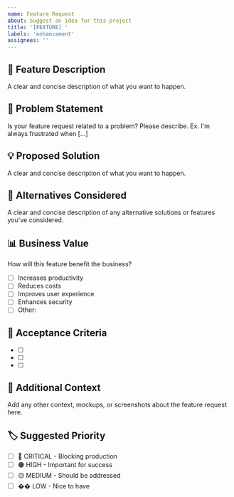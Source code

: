 ```yaml
---
name: Feature Request
about: Suggest an idea for this project
title: '[FEATURE] '
labels: 'enhancement'
assignees: ''
---
```


## 🚀 Feature Description
A clear and concise description of what you want to happen.

## 🤔 Problem Statement
Is your feature request related to a problem? Please describe.
Ex. I'm always frustrated when [...]

## 💡 Proposed Solution
A clear and concise description of what you want to happen.

## 🔄 Alternatives Considered
A clear and concise description of any alternative solutions or features you've considered.

## 📊 Business Value
How will this feature benefit the business?
- [ ] Increases productivity
- [ ] Reduces costs
- [ ] Improves user experience
- [ ] Enhances security
- [ ] Other: 

## 🎯 Acceptance Criteria
- [ ] 
- [ ] 
- [ ] 

## 📝 Additional Context
Add any other context, mockups, or screenshots about the feature request here.

## 🏷️ Suggested Priority
- [ ] 🔴 CRITICAL - Blocking production
- [ ] 🟠 HIGH - Important for success
- [ ] 🟡 MEDIUM - Should be addressed
- [ ] �� LOW - Nice to have 
